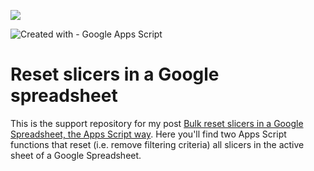 ![](https://user-images.githubusercontent.com/12829262/151871228-68943e21-ae97-4fa9-b0d7-249d0e80ae58.png)

![Created with - Google Apps Script](https://img.shields.io/static/v1?label=Created+with&message=Google+Apps+Script&color=blue)

# Reset slicers in a Google spreadsheet

This is the support repository for my post [Bulk reset slicers in a Google Spreadsheet, the Apps Script way](https://pablofelip.online/bulk-reset-slicers-gas/). Here you'll find two Apps Script functions that reset (i.e. remove filtering criteria) all slicers in the active sheet of a Google Spreadsheet.
